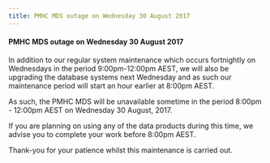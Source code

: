 ```yaml
---
title: PMHC MDS outage on Wednesday 30 August 2017
---
```


#### PMHC MDS outage on Wednesday 30 August 2017

In addition to our regular system maintenance which occurs fortnightly on Wednesdays in the period 9:00pm-12:00pm AEST, we will also be upgrading the database systems next Wednesday and as such our maintenance period will start an hour earlier at 8:00pm AEST.

As such,  the PMHC MDS will be unavailable sometime in the period 8:00pm - 12:00pm AEST on Wednesday 30 August, 2017.

If you are planning on using any of the data products during this time, we advise you to complete your work before 8:00pm AEST.

Thank-you for your patience whilst this maintenance is carried out.
